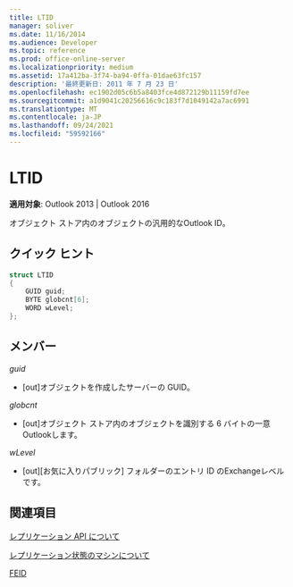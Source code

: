 ```yaml
---
title: LTID
manager: soliver
ms.date: 11/16/2014
ms.audience: Developer
ms.topic: reference
ms.prod: office-online-server
ms.localizationpriority: medium
ms.assetid: 17a412ba-3f74-ba94-0ffa-01dae63fc157
description: '最終更新日: 2011 年 7 月 23 日'
ms.openlocfilehash: ec1902d05c6b5a8403fce4d872129b11159fd7ee
ms.sourcegitcommit: a1d9041c20256616c9c183f7d1049142a7ac6991
ms.translationtype: MT
ms.contentlocale: ja-JP
ms.lasthandoff: 09/24/2021
ms.locfileid: "59592166"
---
```

# <a name="ltid"></a>LTID

  
  
**適用対象**: Outlook 2013 | Outlook 2016 
  
オブジェクト ストア内のオブジェクトの汎用的なOutlook ID。
  
## <a name="quick-info"></a>クイック ヒント

```cpp
struct LTID 
{ 
    GUID guid; 
    BYTE globcnt[6]; 
    WORD wLevel; 
};
```

## <a name="members"></a>メンバー

 _guid_
  
- [out]オブジェクトを作成したサーバーの GUID。
    
 _globcnt_
  
- [out]オブジェクト ストア内のオブジェクトを識別する 6 バイトの一意Outlookします。
    
 _wLevel_
  
- [out][お気に入りパブリック] フォルダーのエントリ ID のExchangeレベルです。
    
## <a name="see-also"></a>関連項目



[レプリケーション API について](about-the-replication-api.md)
  
[レプリケーション状態のマシンについて](about-the-replication-state-machine.md)
  
[FEID](feid.md)

